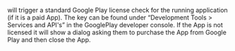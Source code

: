 will trigger a standard Google Play license check for the running application (if it is a paid App).
The key can be found under “Development Tools > Services and API's” in the GooglePlay developer console.
If the App is not licensed it will show a dialog asking them to purchase the App from Google Play and then close the App.
